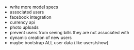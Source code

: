 - write more model specs
- associated users
- facebook integration
- currency api
- photo uploads
- prevent users from seeing bills they are not associated with
- dynamic creation of new users
- maybe bootstrap ALL user data (like users/show)